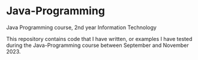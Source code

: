 # Java-Programming
Java Programming course, 2nd year Information Technology

This repository contains code that I have written, or examples I have tested during the Java-Programming course between September and November 2023.